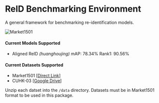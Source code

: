 # ReID Benchmarking Environment
A general framework for benchmarking re-identification models.

![Market1501](http://www.liangzheng.org/Project/dataset.jpg)

#### Current Models Supported
* Aligned ReID *(huanghoujing)*
  mAP: 78.34% Rank1: 90.56%

#### Current Datasets Supported
* Market1501 [[Direct Link](http://188.138.127.15:81/Datasets/Market-1501-v15.09.15.zip)]
* CUHK-03 [[Google Drive](https://drive.google.com/file/d/1pBCIAGSZ81pgvqjC-lUHtl0OYV1icgkz/view)]

Unzip each datset into the `/data` directory. Datasets must be in Market1501 format to be used in this package. 
